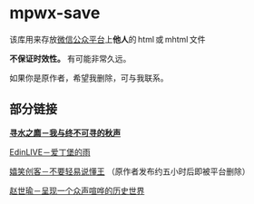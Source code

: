 # mpwx-save

该库用来存放[微信公众平台](https://mp.weixin.qq.com/)上**他人**的&thinsp;html&thinsp;或&thinsp;mhtml&thinsp;文件

**不保证时效性。** 有可能非常久远。

如果你是原作者，希望我删除，可与我联系。

## 部分链接

**[寻水之廌－我与终不可寻的秋声](https://cynthian-pshds.github.io/mpwx-save/寻水之廌-我与终不可寻的秋声.html)**

[EdinLIVE－爱丁堡的雨](https://cynthian-pshds.github.io/mpwx-save/EdinLIVE-爱丁堡的雨.html)

[嬉笑创客－不要轻易说懂王](https://cynthian-pshds.github.io/mpwx-save/嬉笑创客-不要轻易说懂王.html) （原作者发布约五小时后即被平台删除）

[赵世瑜－呈现一个众声喧哗的历史世界](https://cynthian-pshds.github.io/mpwx-save/赵世瑜-呈现一个众声喧哗的历史世界.html)

<!-- [](https://cynthian-pshds.github.io/mpwx-save/) -->
